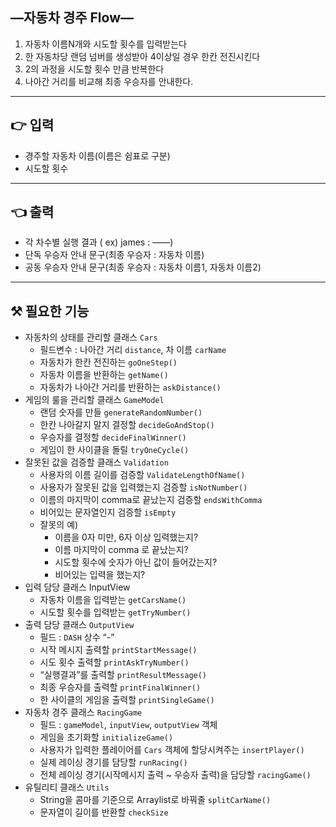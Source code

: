 ## —자동차 경주 Flow—

1. 자동차 이름N개와 시도할 횟수를 입력받는다
2. 한 자동차당 랜덤 넘버를 생성받아 4이상일 경우 한칸 전진시킨다
3. 2의 과정을 시도할 횟수 만큼 반복한다
4. 나아간 거리를 비교해 최종 우승자를 안내한다.

---

## 👉 입력

- 경주할 자동차 이름(이름은 쉼표로 구분)
- 시도할 횟수

---

## 👈 출력

- 각 차수별 실행 결과 ( ex) james : ——)
- 단독 우승자 안내 문구(최종 우승자 : 자동차 이름)
- 공동 우승자 안내 문구(최종 우승자 : 자동차 이름1, 자동차 이름2)

---

## ⚒️ 필요한 기능

- 자동차의 상태를 관리할 클래스 `Cars`
    - 필드변수 : 나아간 거리 `distance`, 차 이름 `carName`
    - 자동차가 한칸 전진하는 `goOneStep()`
    - 자동차 이름을 반환하는 `getName()`
    - 자동차가 나아간 거리를 반환하는 `askDistance()`
- 게임의 룰을 관리할 클래스 `GameModel`
    - 랜덤 숫자를 만들 `generateRandomNumber()`
    - 한칸 나아갈지 말지 결정할 `decideGoAndStop()`
    - 우승자를 결정할 `decideFinalWinner()`
    - 게임이 한 사이클을 돌릴 `tryOneCycle()`
- 잘못된 값을 검증할 클래스 `Validation`
    - 사용자의 이름 길이를 검증할 `ValidateLengthOfName()`
    - 사용자가 잘못된 값을 입력했는지 검증할 `isNotNumber()`
    - 이름의 마지막이 comma로 끝났는지 검증할 `endsWithComma`
    - 비어있는 문자열인지 검증할 `isEmpty`
    - 잘못의 예)
        - 이름을 0자 미만, 6자 이상 입력했는지?
        - 이름 마지막이 comma 로 끝났는지?
        - 시도할 횟수에 숫자가 아닌 값이 들어갔는지?
        - 비어있는 입력을 했는지?
- 입력 담당 클래스 InputView
    - 자동차 이름을 입력받는 `getCarsName()`
    - 시도할 횟수를 입력받는 `getTryNumber()`
- 출력 담당 클래스 `OutputView`
    - 필드 : `DASH` 상수 “-”
    - 시작 메시지 출력할 `printStartMessage()`
    - 시도 횟수 출력할  `printAskTryNumber()`
    - “실행결과”를 출력할 `printResultMessage()`
    - 최종 우승자를 출력할 `printFinalWinner()`
    - 한 사이클의 게임을 출력할 `printSingleGame()`
- 자동차 경주 클래스 `RacingGame`
    - 필드 : `gameModel`, `inputView`, `outputView` 객체
    - 게임을 초기화할 `initializeGame()`
    - 사용자가 입력한 플레이어를 `Cars` 객체에 할당시켜주는 `insertPlayer()`
    - 실제 레이싱 경기를 담당할 `runRacing()`
    - 전체 레이싱 경기(시작메시지 출력 ~ 우승자 출력)을 담당할 `racingGame()`
- 유틸리티 클래스 `Utils`
    - String을 콤마를 기준으로 Arraylist로 바꿔줄 `splitCarName()`
    - 문자열이 길이를 반환할 `checkSize`